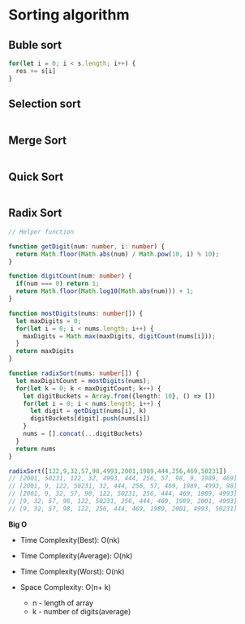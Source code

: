 # Sorting algorithm

## Buble sort
```js
for(let i = 0; i < s.length; i++) {
  res += s[i]
}
```

## Selection sort

```js

```

## Merge Sort

```js

```

## Quick Sort

```js

```

## Radix Sort

```ts
// Helper function

function getDigit(num: number, i: number) {
  return Math.floor(Math.abs(num) / Math.pow(10, i) % 10);
}

function digitCount(num: number) {
  if(num === 0) return 1;
  return Math.floor(Math.log10(Math.abs(num))) + 1;
}

function mostDigits(nums: number[]) {
  let maxDigits = 0;
  for(let i = 0; i < nums.length; i++) {
    maxDigits = Math.max(maxDigits, digitCount(nums[i]));
  }
  return maxDigits
}
```

```ts
function radixSort(nums: number[]) {
  let maxDigitCount = mostDigits(nums);
  for(let k = 0; k < maxDigitCount; k++) {
    let digitBuckets = Array.from({length: 10}, () => [])
    for(let i = 0; i < nums.length; i++) {
      let digit = getDigit(nums[i], k)
      digitBuckets[digit].push(nums[i])
    }
    nums = [].concat(...digitBuckets)
  }
  return nums
}

radixSort([122,9,32,57,98,4993,2001,1989,444,256,469,50231])
// [2001, 50231, 122, 32, 4993, 444, 256, 57, 98, 9, 1989, 469]
// [2001, 9, 122, 50231, 32, 444, 256, 57, 469, 1989, 4993, 98]
// [2001, 9, 32, 57, 98, 122, 50231, 256, 444, 469, 1989, 4993]
// [9, 32, 57, 98, 122, 50231, 256, 444, 469, 1989, 2001, 4993]
// [9, 32, 57, 98, 122, 256, 444, 469, 1989, 2001, 4993, 50231]
```

**Big O**

+ Time Complexity(Best): O(nk)

+ Time Complexity(Average): O(nk)

+ Time Complexity(Worst): O(nk)

+ Space Complexity: O(n+ k)

  + n - length of array
  + k - number of digits(average)

